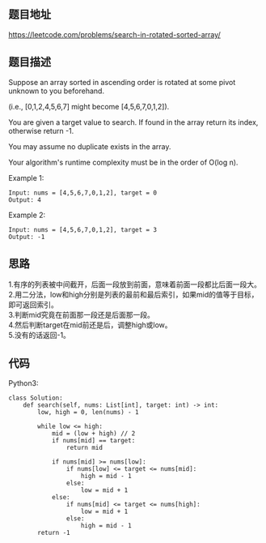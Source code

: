 ## 题目地址
https://leetcode.com/problems/search-in-rotated-sorted-array/

## 题目描述
Suppose an array sorted in ascending order is rotated at some pivot unknown to you beforehand.

(i.e., [0,1,2,4,5,6,7] might become [4,5,6,7,0,1,2]).

You are given a target value to search. If found in the array return its index, otherwise return -1.

You may assume no duplicate exists in the array.

Your algorithm's runtime complexity must be in the order of O(log n).

Example 1:
```
Input: nums = [4,5,6,7,0,1,2], target = 0
Output: 4
```
Example 2:
```
Input: nums = [4,5,6,7,0,1,2], target = 3
Output: -1
```

## 思路
1.有序的列表被中间截开，后面一段放到前面，意味着前面一段都比后面一段大。  
2.用二分法，low和high分别是列表的最前和最后索引，如果mid的值等于目标，即可返回索引。  
3.判断mid究竟在前面那一段还是后面那一段。  
4.然后判断target在mid前还是后，调整high或low。  
5.没有的话返回-1。  

## 代码
Python3:
```
class Solution:
    def search(self, nums: List[int], target: int) -> int:
        low, high = 0, len(nums) - 1

        while low <= high:
            mid = (low + high) // 2
            if nums[mid] == target:
                return mid

            if nums[mid] >= nums[low]:
                if nums[low] <= target <= nums[mid]:
                    high = mid - 1
                else:
                    low = mid + 1
            else:
                if nums[mid] <= target <= nums[high]:
                    low = mid + 1
                else:
                    high = mid - 1
        return -1
```
